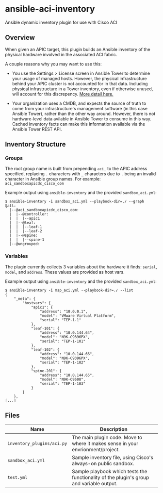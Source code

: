 # ansible-aci-inventory
Ansible dynamic inventory plugin for use with Cisco ACI
## Overview
When given an APIC target, this plugin builds an Ansible inventory of the physical hardware involved in the associated ACI fabric.

A couple reasons why you may want to use this:

- You use the Settings > License screen in Ansible Tower to determine your usage of managed hosts. However, the physical infrastructure behind your APIC cluster is not accounted for in that data. Including physical infrastructure in a Tower inventory, even if otherwise unused, will account for this discrepency. [More detail here.](https://access.redhat.com/articles/3331481)

- Your organization uses a CMDB, and expects the source of truth to come from your infrastructure's management software (in this case Ansible Tower), rather than the other way around. However, there is not hardware-level data avilable in Ansible Tower to consume in this way. Cached inventory facts can make this information available via the Ansible Tower REST API.

## Inventory Structure

### Groups
The root group name is built from prepending `aci_` to the APIC address specified, replacing `.` characters with `_` characters due to `.` being an invalid character in Ansible group names. For example: `aci_sandboxapicdc_cisco_com`

Example output using `ansible-inventory` and the provided `sandbox_aci.yml`:
```
$ ansible-inventory -i sandbox_aci.yml --playbook-dir=./ --graph
@all:
  |--@aci_sandboxapicdc_cisco_com:
  |  |--@controller:
  |  |  |--apic1
  |  |--@leaf:
  |  |  |--leaf-1
  |  |  |--leaf-2
  |  |--@spine:
  |  |  |--spine-1
  |--@ungrouped:
```

### Variables
The plugin currently collects 3 variables about the hardware it finds: `serial`, `model`, and `address`. These values are provided as host vars.

Example output using `ansible-inventory` and the provided `sandbox_aci.yml`:
```
$ ansible-inventory -i msp_aci.yml --playbook-dir=./ --list
{
    "_meta": {
        "hostvars": {
            "apic1": {
                "address": "10.0.0.1",
                "model": "VMware Virtual Platform",
                "serial": "TEP-1-1"
            },
            "leaf-101": {
                "address": "10.0.144.64",
                "model": "N9K-C9396PX",
                "serial": "TEP-1-101"
            },
            "leaf-102": {
                "address": "10.0.144.66",
                "model": "N9K-C9396PX",
                "serial": "TEP-1-102"
            },
            "spine-201": {
                "address": "10.0.144.65",
                "model": "N9K-C9508",
                "serial": "TEP-1-103"
            }
        }
    },
[...]
```

## Files
| Name | Description |
| ---- | ----------- |
| `inventory_plugins/aci.py` | The main plugin code. Move to where it makes sense in your envrionment/project.
| `sandbox_aci.yml` | Sample inventory file, using Cisco's always-on public sandbox.
| `test.yml` | Sample playbook which tests the functionality of the plugin's group and variable output.
